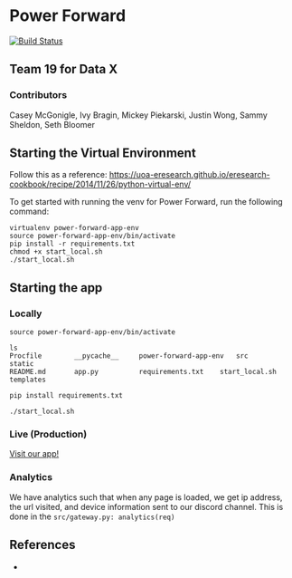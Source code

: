 # Power Forward

[![Build Status](https://www.travis-ci.com/JustinRWong/power-forward.svg?token=PypfBCP6DVTswgKuxbJa&branch=main)](https://www.travis-ci.com/JustinRWong/power-forward)

## Team 19 for Data X

### Contributors
Casey McGonigle, Ivy Bragin, Mickey Piekarski, Justin Wong,  Sammy Sheldon, Seth Bloomer

## Starting the Virtual Environment

Follow this as a reference: https://uoa-eresearch.github.io/eresearch-cookbook/recipe/2014/11/26/python-virtual-env/


To get started with running the venv for Power Forward, run the following command:
```
virtualenv power-forward-app-env
source power-forward-app-env/bin/activate
pip install -r requirements.txt
chmod +x start_local.sh
./start_local.sh
```


## Starting the app

### Locally
```
source power-forward-app-env/bin/activate

ls
Procfile		__pycache__		power-forward-app-env	src			static
README.md		app.py			requirements.txt	start_local.sh		templates

pip install requirements.txt

./start_local.sh
```

### Live (Production)
[Visit our app!](http://power-forward.herokuapp.com/)


### Analytics
We have analytics such that when any page is loaded, we get ip address, the url visited, and device information sent to our discord channel. This is done in the `src/gateway.py: analytics(req)`

## References
-
